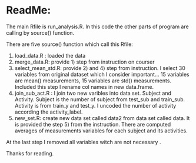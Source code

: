 # ReadMe:
The main Rfile is run_analysis.R. In this code the other parts of program are calling by source() function. 

There are five source() function which call this Rfile:
1.	load_data.R : loaded the data
2.	merge_data.R: provide 1) step from instruction on courser
3.	select_mean_std.R: provide 2) and 4) step from instruction. I select 30 variables from original dataset which I consider important… 15 variables are mean() measurements, 15 variables are std() measurements. Included this step I rename col names in new data.frame.
4.	join_sub_act.R : I join two new varibles into data set. Subject and Activity. Subject is the number of subject from test_sub and train_sub. Activity is from train_y and test_y. I uncoded the number of activity according the activity_label.
5.	new_set.R: create new data set called data2 from data set called data. It is provided the step 5) from the instruction. There are computed averages of measurements variables for each subject and its activities.  

At the last step I removed all variables witch are not necessary .

Thanks for reading. 
